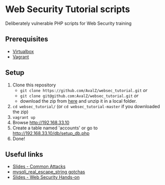 # Web Security Tutorial scripts
Deliberately vulnerable PHP scripts for Web Security training

## Prerequisites
* [Virtualbox](https://www.virtualbox.org/wiki/Downloads)
* [Vagrant](https://www.vagrantup.com/downloads.html)

## Setup
1. Clone this repository
    * `git clone https://github.com/AvalZ/websec_tutorial.git` _or_
    * `git clone git@github.com:AvalZ/websec_tutorial.git` _or_
    * download the zip from [here](https://github.com/AvalZ/websec_tutorial/archive/master.zip) and unzip it in a local folder.
2. `cd websec_tutorial/` (or `cd websec_tutorial-master` if you downloaded the zip)
3. `vagrant up`
4. Browse http://192.168.33.10
5. Create a table named 'accounts' or go to http://192.168.33.10/db/setup_db.php
6. Done!

## Useful links
* [Slides - Common Attacks](https://docs.google.com/presentation/d/1rRpO9-9agNAUETXPjfsm7dMUZ3EPfKxWcaP-W8kt0ZM/edit?usp=sharing)
* [mysqli\_real\_escape\_string gotchas](https://avalz89.wordpress.com/2016/06/23/debunking-the-mysql_real_escape_string-myth/)
* [Slides - Web Security Hands-on](https://docs.google.com/presentation/d/1L27fhQWU8Cz9VrfSrNn-SrMiBvcx7tlXa2m5ot4IXCM/edit?usp=sharing)
